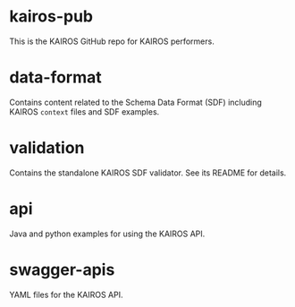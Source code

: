 # kairos-pub

This is the KAIROS GitHub repo for KAIROS performers.

# data-format

Contains content related to the Schema Data Format (SDF) including KAIROS `context` files and SDF examples.

# validation

Contains the standalone KAIROS SDF validator.  See its README for details.

# api

Java and python examples for using the KAIROS API.

# swagger-apis

YAML files for the KAIROS API.